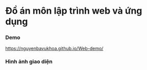 # Đồ án môn lập trình web và ứng dụng
### Demo
https://nguyenbavukhoa.github.io/Web-demo/
### Hình ảnh giao diện
